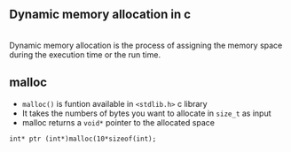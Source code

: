 ## Dynamic memory allocation in c
<br>
Dynamic memory allocation is the process of assigning the memory space during the execution time or the run time.

## malloc
- `malloc()` is funtion available in `<stdlib.h>` c library
- It takes the numbers of bytes you want to allocate in `size_t` as input
- malloc returns a `void*` pointer to the allocated space
```
int* ptr (int*)malloc(10*sizeof(int);
```

